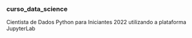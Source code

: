 ### curso_data_science
Cientista de Dados Python para Iniciantes 2022 utilizando a plataforma JupyterLab
